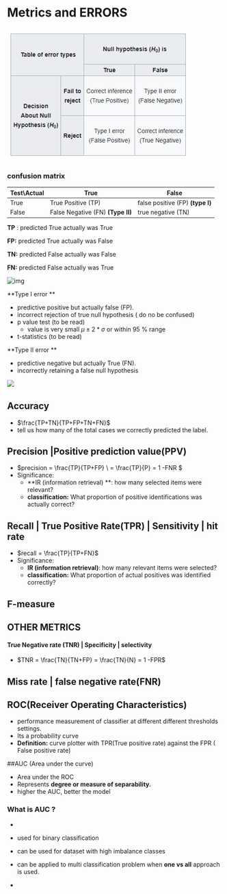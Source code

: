 # Metrics and ERRORS

![errors](/images/PR.png)

### confusion matrix

| Test\Actual | True                              | False                            |
| ----------- | --------------------------------- | -------------------------------- |
| True        | True Positive (TP)                | false positive (FP) **(type I)** |
| False       | False Negative (FN) **(Type II)** | true negative (TN)               |

**TP** : predicted  True actually was True

**FP:** predicted True actually was False

**TN:** predicted False actually was False

**FN:** predicted False actually was True

![img](https://cdn-images-1.medium.com/max/800/1*2lptVD05HarbzGKiZ44l5A.png)

**Type I error **

- predictive positive but actually false (FP). 
- incorrect rejection of true null hypothesis ( do no be confused)
- p value test (to be read)
  - value is very small $\mu \pm 2*\sigma$ or within 95 % range 
- t-statistics (to be read)

**Type II error **

- predictive negative but actually True (FN).
- incorrectly retaining a false null hypothesis

![](https://chemicalstatistician.files.wordpress.com/2014/05/pregnant.jpg?w=500&h=374)



## Accuracy

- $\frac{TP+TN}{TP+FP+TN+FN}$
- tell us how many of the total cases we correctly predicted the label.

## Precision |Positive prediction value(PPV)

- $precision = \frac{TP}{TP+FP} \ =   \frac{TP}{P} = 1 -FNR $
- Significance:
  - **IR (information retrieval) **: how many selected items were relevant?
  - **classification:**  What proportion of positive identifications was actually correct?



## Recall | True Positive Rate(TPR) | Sensitivity | hit rate

- $recall = \frac{TP}{TP+FN}$
- Significance:
  - **IR (information retrieval)**: how many relevant items were selected?
  - **classification:**  What proportion of actual positives was identified correctly?

## F-measure

## 

## OTHER  METRICS

#### True Negative rate (TNR) | Specificity | selectivity 

- $TNR = \frac{TN}{TN+FP} = \frac{TN}{N}  = 1 -FPR$

## Miss rate | false negative rate(FNR)





## ROC(Receiver Operating Characteristics)

- performance measurement of classifier at different different thresholds settings.
- Its a probability curve
- **Definition:** curve plotter with TPR(True positive rate) against the FPR ( False positive rate) 

##AUC (Area under the curve)

- Area under the ROC
- Represents **degree or measure of separability.**
- higher the AUC, better the model 

### What is AUC ?

- 

 

- used for binary classification
- can be used for dataset with high imbalance classes
- can be applied to multi classification problem when **one vs all** approach is used.
-   

##